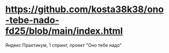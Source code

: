 # https://github.com/kosta38k38/ono-tebe-nado-fd25/blob/main/index.html
 Яндекс Практикум, 1 спринт, проект "Оно тебе надо"
